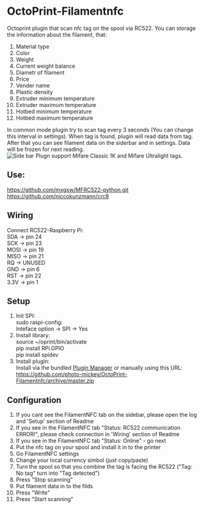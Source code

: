 # OctoPrint-Filamentnfc

Octoprint plugin that scan nfc tag on the spool via RC522. You can storage the information about the filament, that:

1. Material type    
2. Color    
3. Weight    
4. Current weight balance    
5. Diametr of filament    
6. Price    
7. Vender name    
8. Plastic density    
9. Extruder minimum temperature    
10. Extruder maximum temperature    
11. Hotbed minimum temperature    
12. Hotbed maximum temperature    

In common mode plugin try to scan tag every 3 seconds (You can change this interval in settings). When tag is found, plugin will read data from tag. After that you can see filament data on the siderbar and in settings. Data will be frozen for next reading.    
![Side bar](/Screensgot/FirstScreen.png)
Plugn support Mifare Classic 1K and Mifare Ultralight tags.    



## Use: 

https://github.com/mxgxw/MFRC522-python.git    
https://github.com/niccokunzmann/crc8    

## Wiring

Connect RC522-Raspberry Pi:    
SDA  -> pin 24    
SCK  -> pin 23    
MOSI -> pin 19    
MISO -> pin 21    
RQ   -> UNUSED    
GND  -> pin 6    
RST  -> pin 22    
3.3V -> pin 1    

## Setup

1. Init SPI:    
    sudo raspi-config:    
    Inteface option -> SPI ->  Yes    
2. Install library:    
    source ~/oprint/bin/activate    
    pip install RPi.GPIO    
    pip install spidev    
3. Install plugin:    
    Install via the bundled [Plugin Manager](https://github.com/foosel/OctoPrint/wiki/Plugin:-Plugin-Manager)
    or manually using this URL:
    https://github.com/photo-mickey/OctoPrint-Filamentnfc/archive/master.zip

## Configuration

1. If you cant see the FilamentNFC tab on the sidebar, please open the log and 'Setup' section of Readme    
2. If you see in the FilamentNFC tab "Status: RC522 communication ERROR!", please check connection in 'Wiring' section of Readme    
3. If you see in the FilamentNFC tab "Status: Online" - go next    
2. Put the nfc tag on your spool and install it in to the printer    
3. Go FilamentNFC settings    
4. Change your local currency simbol (just copy/paste)    
5. Turn the spool so that you combine the tag is facing the RC522 ("Tag: No tag" turn into "Tag detected")    
6. Press "Stop scanning"    
7. Put filament data in to the filds    
8. Press "Write"    
9. Press "Start scanning"    
